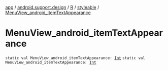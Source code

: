 [app](../../../index.md) / [android.support.design](../../index.md) / [R](../index.md) / [styleable](index.md) / [MenuView_android_itemTextAppearance](./-menu-view_android_item-text-appearance.md)

# MenuView_android_itemTextAppearance

`static val MenuView_android_itemTextAppearance: `[`Int`](https://kotlinlang.org/api/latest/jvm/stdlib/kotlin/-int/index.html)
`static val MenuView_android_itemTextAppearance: `[`Int`](https://kotlinlang.org/api/latest/jvm/stdlib/kotlin/-int/index.html)